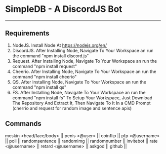 # SimpleDB - A DiscordJS Bot
---------------------------------------------------------------
Requirements
---------------------------------------------------------------
1. NodeJS. Install Node At https://nodejs.org/en/
2. DiscordJS. After Installing Node, Navigate To Your Workspace an run the command "npm install discord.js"
3. Request. After Installing Node, Navigate To Your Workspace an run the command "npm install request"
4. Cheerio. After Installing Node, Navigate To Your Workspace an run the command "npm install cheerio"
5. QS. After Installing Node, Navigate To Your Workspace an run the command "npm install qs"
6. FS. After Installing Node, Navigate To Your Workspace an run the command "npm install fs"
To Setup Your Workspace, Just Download The Repository And Extract It, Then Navigate To It In a CMD Prompt
(cherrio and request for random image and sentence apis)

Commands
---------------------------------------------------------------
  mcskin <username> <head/face/body> || 
  penis <@user> || 
  coinflip || 
  pfp <@username> || 
  poll <content> <option1> <option2> || 
  randomsentence || 
  randomimg || 
  randomnumber <length> || 
  invitebot || 
  rate <@username> || 
  retard <@username> || 
  askgod <question> || 
  github || 
